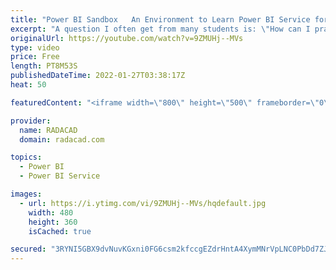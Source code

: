 ```yaml
---
title: "Power BI Sandbox   An Environment to Learn Power BI Service for Free"
excerpt: "A question I often get from many students is: \"How can I practice Power BI service features if I do not have a Power BI Account?\". Not having a Power BI account can happen because of many scenarios; your company might close this option so that the process be only channeled through a specific process"
originalUrl: https://youtube.com/watch?v=9ZMUHj--MVs
type: video
price: Free
length: PT8M53S
publishedDateTime: 2022-01-27T03:38:17Z
heat: 50

featuredContent: "<iframe width=\"800\" height=\"500\" frameborder=\"0\" src=\"https://www.youtube.com/embed/9ZMUHj--MVs\" allow=\"accelerometer; autoplay; encrypted-media; gyroscope; picture-in-picture\" allowfullscreen></iframe>"

provider:
  name: RADACAD
  domain: radacad.com

topics:
  - Power BI
  - Power BI Service

images:
  - url: https://i.ytimg.com/vi/9ZMUHj--MVs/hqdefault.jpg
    width: 480
    height: 360
    isCached: true

secured: "3RYNI5GBX9dvNuvKGxni0FG6csm2kfccgEZdrHntA4XymMNrVpLNC0PbDd7ZJdrFn8uZiQyhP4T0udmv/OakcG9OLnQ/bBw1CP7b9QvEX+eubd50MVYRl1IIYcMiXU1eDYS2Yf6QHSzbb0rfNaf73m/xwg2DHoHF3MrzTJS1jVVWgHRtmhmv6ysz4slN2VAXCbP8gndYh0F1YMA2pyETrL24B0PCLk/pNp10dIIc+VR8FsrdXwfTDJwZLuD4LYMdvJARr+dTXL49k0a4yQ7lvMNrpSf2RVW3vG3B2zVkO/gwLJ3LF2Li1zIvhC0P323DdTb/arXyp6qRufinmFO7bmcBwRSWlLpz0l1xdSRRT2wFsstueZqBygMw1sMGIOltKmWRYGje+moBnlR1WwZjvQMsDV/VekzOT1aAEyfGlPw=;609d16R5bAZ8vA9FJBgD8Q=="
---
```


